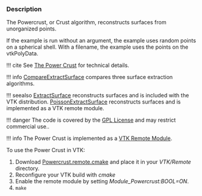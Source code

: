 ### Description

The Powercrust, or Crust algorithm, reconstructs surfaces from unorganized points.

If the example is run without an argument, the example uses random points on a spherical shell. With a filename, the example uses the points on the vtkPolyData.

!!! cite
    See [The Power Crust](http://web.cs.ucdavis.edu/~amenta/pubs/sm.pdf) for technical details.

!!! info
    [CompareExtractSurface](../CompareExtractSurface) compares three surface extraction algorithms.

!!! seealso
    [ExtractSurface](../ExtractSurface) reconstructs surfaces and is included with the VTK distribution. [PoissonExtractSurface](../PoissonExtractSurface) reconstructs surfaces and is implemented as a VTK remote module.

!!! danger
    The code is covered by the [GPL License](http://www.gnu.org/copyleft/gpl.html) and may restrict commercial use.. 

!!! info
    The Power Crust is implemented as a [VTK Remote Module](http://www.vtk.org/Wiki/VTK/Remote_Modules).

To use the Power Crust in VTK:

1. Download [Powercrust.remote.cmake](https://github.com/lorensen/Powercrust/blob/master/Powercrust.remote.cmake) and place it in your *VTK/Remote* directory.
2. Reconfigure your VTK build with *cmake*
3. Enable the remote module by setting *Module_Powercrust:BOOL=ON*.
4. `make`
